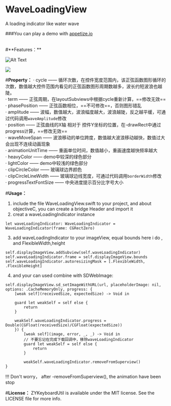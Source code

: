 # WaveLoadingView
A loading indicator like water wave

###You can play a demo with [appetize.io](https://appetize.io/app/9upnjbk9hwjaz9hjyzuz41788c?device=iphone5s&scale=75&orientation=portrait&osVersion=9.2)


<br>
#**Features：**

![Alt Text](https://raw.githubusercontent.com/liuzhiyi1992/WaveLoadingView/master/WaveLoadingView/2016-01-19%2000_30_06.gif)

![](https://raw.githubusercontent.com/liuzhiyi1992/WaveLoadingView/master/WaveLoadingView/2016-01-17%2017_36_30.gif)


#**Property：**
· cycle —— 循环次数，在控件宽度范围内，该正弦函数图形循环的次数，数值越大控件范围内看见的正弦函数图形周期数越多，波长约短波浪也越陡。  
· term —— 正弦周期，在layoutSubviews中根据cycle重新计算，==修改无效==  
· phasePosition —— 正弦函数相位，==不可修改==，否则图形错乱  
· amplitude —— 波幅，数值越大，波浪幅度越大，波浪越陡，反之越平缓，可通过代码调用`waveAmplitude`修改  
· position —— 正弦曲线的X轴 相对于 控件Y坐标的位置，在-drawRect中通过progress计算，==修改无效==  
· waveMoveSpan —— 波浪移动的单位跨度，数值越大波浪移动越快，数值过大会出现不连续动画现象  
· animationUnitTime —— 重画单位时间，数值越小，重画速度越快频率越大  
· heavyColor —— demo中较深的绿色部分  
· lightColor —— demo中较浅的绿色部分  
· clipCircleColor —— 玻璃球边界颜色  
· clipCircleLineWidth —— 玻璃球边线宽度，可通过代码调用`borderWidth`修改  
· progressTextFontSize —— 中央进度提示百分比字号大小



#**Usage：**
1. include the file WaveLoadingView.swift to your project, and about objectiveC, you can create a bridge Header and import it
2. creat a waveLoadingIndicator instance
```
let waveLoadingIndicator: WaveLoadingIndicator = WaveLoadingIndicator(frame: CGRectZero)
```
3. add waveLoadingIndicator to your imageView, equal bounds here i do , and FlexibleWidth,height
```
self.displayImageView.addSubview(self.waveLoadingIndicator)  
self.waveLoadingIndicator.frame = self.displayImageView.bounds  
self.waveLoadingIndicator.autoresizingMask = [.FlexibleWidth, .FlexibleHeight]
```
4. and your can used combine with SDWebImage:
```
self.displayImageView.sd_setImageWithURL(url, placeholderImage: nil, options: .CacheMemoryOnly, progress: {
    [weak self](receivedSize, expectedSize) -> Void in
    
    guard let weakSelf = self else {
        return
    }
    
    weakSelf.waveLoadingIndicator.progress = Double(CGFloat(receivedSize)/CGFloat(expectedSize))
    }) {
        [weak self](image, error, _, _) -> Void in
        // 不要忘记在完成下载回调中，移除waveLoadingIndicator
        guard let weakSelf = self else {
            return
        }
        
        weakSelf.waveLoadingIndicator.removeFromSuperview()
}
```
!!! Don't worry， after -removeFromSuperview(), the animation have been stop



#**License：** 
ZYKeyboardUtil is available under the MIT license. See the LICENSE file for more info.
